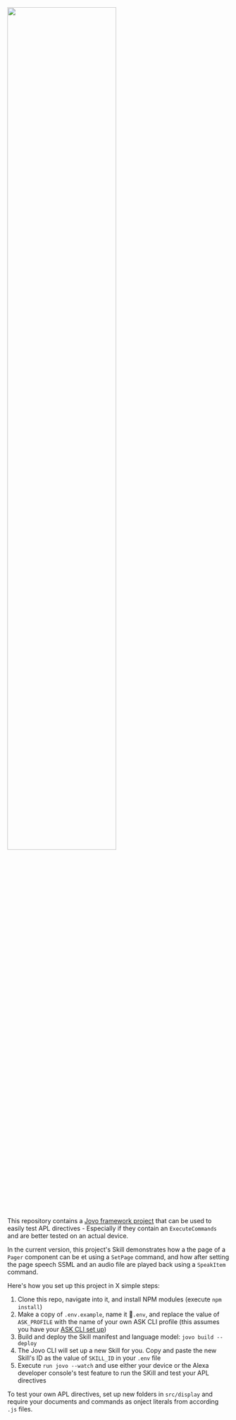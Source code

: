 
<img src="https://dicechampionship.s3-eu-west-1.amazonaws.com/showmaster_title.png" width="70%">

This repository contains a <a href="https://github.com/jovotech/jovo-framework">Jovo framework project</a> that can be used to easily test APL directives - Especially if they contain an `ExecuteCommands` and are better tested on an actual device.

In the current version, this project's Skill demonstrates how a the page of a `Pager` component can be et using a `SetPage` command, and how after setting the page speech SSML and an audio file are played back using a `SpeakItem` command.

Here's how you set up this project in X simple steps:
1. Clone this repo, navigate into it, and install NPM modules (execute `npm install`)
2. Make a copy of `.env.example`, name it `.env`, and replace the value of `ASK_PROFILE` with the name of your own ASK CLI profile (this assumes you have your <a href="https://developer.amazon.com/docs/smapi/quick-start-alexa-skills-kit-command-line-interface.html">ASK CLI set up</a>)
3. Build and deploy the Skill manifest and language model: `jovo build --deploy`
4. The Jovo CLI will set up a new Skill for you. Copy and paste the new Skill's ID as the value of `SKILL_ID` in your `.env` file
5. Execute `run jovo --watch` and use either your device or the Alexa developer console's test feature to run the SKill and test your APL directives


To test your own APL directives, set up new folders in `src/display` and require your documents and commands as onject literals from according `.js` files.